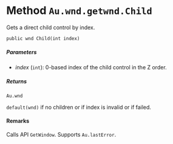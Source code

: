 # Method `Au.wnd.getwnd.Child`

Gets a direct child control by index.

```
public wnd Child(int index)
```

##### Parameters

- *index*  (`int`):
    0-based index of the child control in the Z order.

##### Returns

`Au.wnd`

`default(wnd)` if no children or if index is invalid or if failed.

#### Remarks

Calls API `GetWindow`. Supports `Au.lastError`.